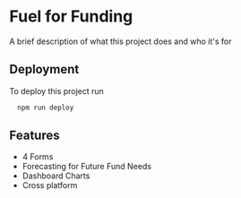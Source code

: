 
# Fuel for Funding

A brief description of what this project does and who it's for


## Deployment

To deploy this project run

```bash
  npm run deploy
```


## Features

- 4 Forms
- Forecasting for Future Fund Needs
- Dashboard Charts
- Cross platform

